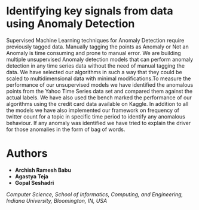 # Identifying key signals from data using Anomaly Detection

Supervised Machine Learning techniques for Anomaly Detection require previously tagged data. Manually tagging the points as Anomaly or Not an Anomaly is time consuming and prone to manual error. We are building multiple unsupervised Anomaly detection models that can perform anomaly detection in any time series data without the need of manual tagging the data. We have selected our algorithms in such a way that they could be scaled to multidimensional data with minimal modifications.To measure the performance of our unsupervised models we have identified the anomalous points from the Yahoo Time Series data set and compared them against the actual labels. We have also used the bench marked the performance of our algorithms using the credit card data available on Kaggle. In addition to all the models we have also implemented our framework on frequency of twitter count for a topic in specific time period to identify any anomalous behaviour. If any anomaly was identified we have tried to explain the driver for those anomalies in the form of bag of words.

# Authors

- **Archish Ramesh Babu**
- **Agastya Teja**
- **Gopal Seshadri**

*Computer Science, School of Informatics, Computing, and Engineering, Indiana University, Bloomington, IN, USA*